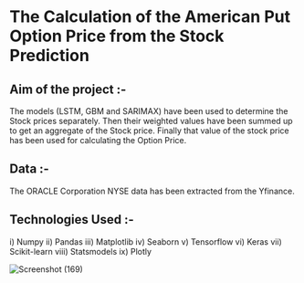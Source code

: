 # The Calculation of the American Put Option Price from the Stock Prediction




## Aim of the project :- 
The models (LSTM, GBM and SARIMAX) have been used to determine
the Stock prices separately. Then their weighted values have been summed up to
get an aggregate of the Stock price. Finally that value of the stock price has been
used for calculating the Option Price.

## Data :- 
The ORACLE Corporation NYSE data has been extracted from the Yfinance.

## Technologies Used :-
i) Numpy
ii) Pandas
iii) Matplotlib
iv) Seaborn
v) Tensorflow
vi) Keras
vii) Scikit-learn
viii) Statsmodels
ix) Plotly



![Screenshot (169)](https://github.com/naya18g/AmericanPutPrice/assets/89319878/86eafdac-6089-4f43-ad45-9f00d0d3f54a)
